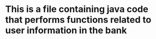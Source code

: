 # This is a file containing java code that performs functions related to user information in the bank
